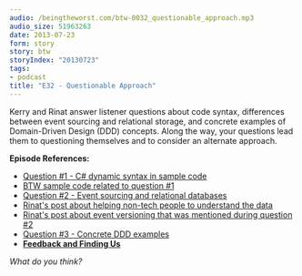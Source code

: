 ```yaml
---
audio: /beingtheworst.com/btw-0032_questionable_approach.mp3
audio_size: 51963263
date: 2013-07-23
form: story
story: btw
storyIndex: "20130723"
tags:
- podcast
title: "E32 - Questionable Approach"
---
```

<p>Kerry and Rinat answer listener questions about code syntax, differences between event sourcing and relational storage, and concrete examples of Domain-Driven Design (DDD) concepts.  Along the way, your questions lead them to questioning themselves and to consider an alternate approach.</p>


<p><strong>Episode References:</strong></p>
<ul>
<li><a href="http://beingtheworst.com/2012/episode-2-messaging-basics#comment-2070">Question #1 - C# dynamic syntax in sample code</a></li>
<li><a href="https://github.com/beingtheworst/btw-samples/blob/master/E002-messaging-basics/sample-csharp/Program.cs">BTW sample code related to question #1</a></li>
<li><a href="http://beingtheworst.com/2013/episode-20-staring-at-a-blank-page#comment-584">Question #2 - Event sourcing and relational databases</a></li>
<li><a href="http://abdullin.com/journal/2013/6/27/helping-non-technical-people-understand-the-data.html">Rinat's post about helping non-tech people to understand the data</a></li>
<li><a href="http://bliki.abdullin.com/event-sourcing/versioning">Rinat's post about event versioning that was mentioned during question #2</a></li>
<li><a href="http://beingtheworst.com/2013/episode-23-spaghetti-free-terminology#comment-1257">Question #3 - Concrete DDD examples</a></li>
<li><strong><a href="http://beingtheworst.com/about">Feedback and Finding Us</a></strong></li>
</ul>
<p><em>What do you think?</em></p>
